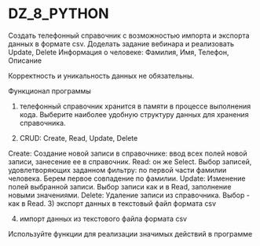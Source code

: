 # DZ_8_PYTHON

Создать телефонный справочник с возможностью импорта и экспорта данных в формате csv. Доделать задание вебинара и реализовать Update, Delete
Информация о человеке: Фамилия, Имя, Телефон, Описание

Корректность и уникальность данных не обязательны.

Функционал программы
1) телефонный справочник хранится в памяти в процессе выполнения кода.
Выберите наиболее удобную структуру данных для хранения справочника.

2) CRUD: Create, Read, Update, Delete

Create: Создание новой записи в справочнике: ввод всех полей новой записи, занесение ее в справочник.
Read: он же Select. Выбор записей, удовлетворяющих заданном фильтру: по первой части фамилии человека. Берем первое совпадение по фамилии.
Update: Изменение полей выбранной записи. Выбор записи как и в Read, заполнение новыми значениями.
Delete: Удаление записи из справочника. Выбор - как в Read.
3) экспорт данных в текстовый файл формата csv

4) импорт данных из текстового файла формата csv

Используйте функции для реализации значимых действий в программе